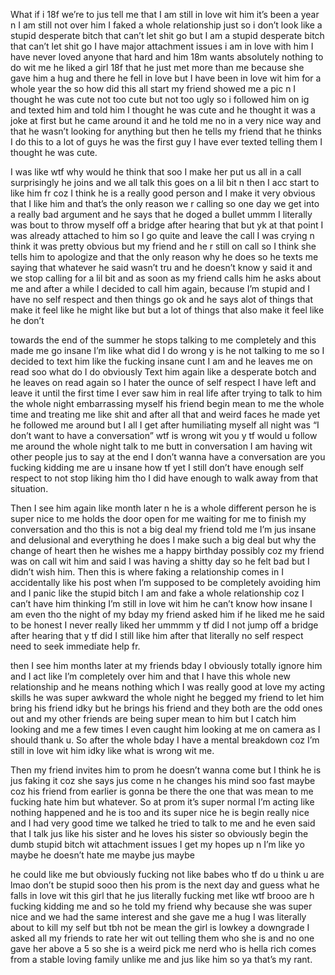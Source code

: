 What if i 18f we’re to jus tell me that I am still in love wit him it’s been a year n I am still not over him I faked a whole relationship just so i don’t look like a stupid desperate bitch that can’t let shit go but I am a stupid desperate bitch that can’t let shit go I have major attachment issues i am in love with him I have never loved anyone that hard and him 18m wants absolutely nothing to do wit me he liked a girl 18f that he just met more than me because she gave him a hug and there he fell in love but I have been in love wit him for a whole year the so how did this all start my friend showed me a pic n I thought he was cute not too cute but not too ugly so i followed him on ig and texted him and told him I thought he was cute and he thought it was a joke at first but he came around it and he told me no in a very nice way 
and that he wasn’t looking for anything but then he tells my friend that he thinks I do this to a lot of guys he was the first guy I have ever texted telling them I thought he was cute. 

I was like wtf why would he think that soo I make her put us all in a call surprisingly he joins and we all talk this goes on a lil bit n then I acc start to like him fr coz I think he is a really good person and I make it very obvious that I like him and that’s the only reason we r calling so one day we get into a really bad argument and he says that he doged a bullet ummm I literally was bout to throw myself off a bridge after hearing that but yk at that point I was already attached to him so I go quite and leave the call I was crying n think it was pretty obvious but my friend and he r still on call so I think she tells him to apologize and that the only reason why he does so he texts me saying that whatever he said wasn’t tru and he doesn’t know y said it and we stop calling for a lil bit and as soon as my friend calls him he asks about me and after a while I decided to call him again, because I’m stupid and I have no self  respect and then things go ok and he says alot of things that make it feel like he might like but but a lot of things that also make it feel like he don’t 

towards the end of the summer he stops talking to me completely and this made me go insane I’m like what did I do wrong y is he not talking to me so I decided to text him like the fucking insane cunt I am and he leaves me on read soo what do I do obviously Text him again like a desperate botch and he leaves on read again so I hater the ounce of self respect I have left and leave it until the first time I ever saw him in real life after trying to talk to him the whole night embarrassing myself his friend begin mean to me the whole time and treating me like shit and after all that and weird faces he made yet he followed me around but I all I get after humiliating myself all night was “I don’t want to have a conversation” wtf is wrong wit you y tf would u follow me around the whole night talk to me butt in conversation I am having wit other people jus to say at the end I don’t wanna have a conversation are you fucking kidding me are u insane how tf yet I still don’t have enough self respect to not stop liking him tho I did have enough to walk away from that situation. 


Then I see him again like month later n he is a whole different person he is super nice to me holds the door open for me waiting for me to finish my conversation and tho this is not a big deal my friend told me I’m jus insane and delusional and everything he does I make such a big deal but why the change of heart then he wishes me a happy birthday possibly coz my friend was on call wit him and said I was having a shitty day so he felt bad but I didn’t wish him. Then this is where faking a relationship comes in I accidentally like his post when I’m supposed to be completely avoiding him and I panic like the stupid bitch I am and fake a whole relationship coz I can’t have him thinking I’m still in love wit him he can’t know how insane I am even tho the night of my bday my friend asked him if he liked me he said to be honest I never really liked her ummmm y tf did I not jump off a bridge after hearing that y tf did I still like him after that literally no self respect need to seek immediate help fr. 


then I see him months later at my friends bday I obviously totally ignore him and I act like I’m completely over him and that I have this whole new relationship and he means nothing which I was really good at love my acting skills he was super awkward the whole night he begged my friend to let him bring his friend idky but he brings his friend and they both are the odd ones out and my other friends are being super mean to him but I catch him looking and me a few times I even caught him looking at me on camera as I should thank u. So after the whole bday I have a mental breakdown coz I’m still in love wit him idky like what is wrong wit me. 


Then my friend invites him to prom he doesn’t wanna come but I think he is jus faking it coz she says jus come n he changes his mind soo fast maybe coz his friend from earlier is gonna be there the one that was mean to me fucking hate him but whatever. So at prom it’s super normal I’m acting like nothing happened and he is too and its super nice he is begin really nice and I had very good time we talked he tried to talk to me and he even said that I talk jus like his sister and he loves his sister so obviously begin the dumb stupid bitch wit attachment issues I get my hopes up n I’m like yo maybe he doesn’t hate me maybe jus maybe 


he could like me but obviously fucking not like babes who tf do u think u are lmao don’t be stupid sooo then his prom is the next day and guess what he falls in love wit this girl that he jus literally fucking met like wtf brooo are h fucking kidding me and so he told my friend why because she was super nice and we had the same interest and she gave me a hug I was literally about to kill my self but tbh not be mean the girl is lowkey a downgrade I asked all my friends to rate her wit out telling them who she is and no one gave her above a 5 so she is a weird pick me nerd who is hella rich comes from a stable loving family unlike me and jus like him so ya that’s my rant.  
